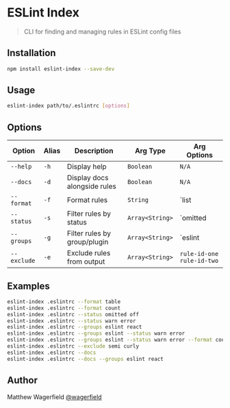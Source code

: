 # ESLint Index

> CLI for finding and managing rules in ESLint config files

## Installation

```bash
npm install eslint-index --save-dev
```

## Usage

```bash
eslint-index path/to/.eslintrc [options]
```

## Options

Option      | Alias | Description                  | Arg Type        | Arg Options
------------|-------|------------------------------|-----------------|------------
`--help`    | `-h`  | Display help                 | `Boolean`       | `N/A`
`--docs`    | `-d`  | Display docs alongside rules | `Boolean`       | `N/A`
`--format`  | `-f`  | Format rules                 | `String`        | `list|table|count`
`--status`  | `-s`  | Filter rules by status       | `Array<String>` | `omitted|off|warn|error`
`--groups`  | `-g`  | Filter rules by group/plugin | `Array<String>` | `eslint|plugin eg. react`
`--exclude` | `-e`  | Exclude rules from output    | `Array<String>` | `rule-id-one rule-id-two`

## Examples

```bash
eslint-index .eslintrc --format table
eslint-index .eslintrc --format count
eslint-index .eslintrc --status omitted off
eslint-index .eslintrc --status warn error
eslint-index .eslintrc --groups eslint react
eslint-index .eslintrc --groups eslint --status warn error
eslint-index .eslintrc --groups eslint --status warn error --format count
eslint-index .eslintrc --exclude semi curly
eslint-index .eslintrc --docs
eslint-index .eslintrc --docs --groups eslint react
```

## Author

Matthew Wagerfield [@wagerfield](http://twitter.com/wagerfield)
